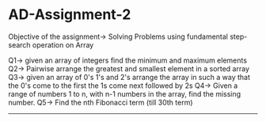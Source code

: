 # AD-Assignment-2

Objective of the assignment-> Solving Problems using fundamental step-search operation on Array

Q1-> given an array of integers find the minimum and maximum elements
Q2-> Pairwise arrange the greatest and smallest element in a sorted array
Q3-> given an array of 0's 1's and 2's arrange the array in such a way that the 0's come to the first the 1s come next followed by 2s
Q4-> Given a range of numbers 1 to n, with n-1 numbers in the array, find the missing number.
Q5-> Find the nth Fibonacci term (till 30th term)

--------------------------------------------------------------------------------------------------------------------------------------------------------------------------------------------------------------------
